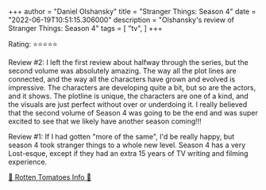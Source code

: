 +++
author = "Daniel Olshansky"
title = "Stranger Things: Season 4"
date = "2022-06-19T10:51:15.306000"
description = "Olshansky's review of Stranger Things: Season 4"
tags = [
    "tv",
]
+++

Rating: ⭐⭐⭐⭐⭐

Review #2: I left the first review about halfway through the series, but the second volume was absolutely amazing. The way all the plot lines are connected, and the way all the characters have grown and evolved is impressive. The characters are developing quite a bit, but so are the actors, and it shows. The plotline is unique, the characters are one of a kind, and the visuals are just perfect without over or underdoing it. I really believed that the second volume of Season 4 was going to be the end and was super excited to see that we likely have another season coming!!!

Review #1: If I had gotten "more of the same", I'd be really happy, but season 4 took stranger things to a whole new level. Season 4 has a very Lost-esque, except if they had an extra 15 years of TV writing and filming experience.

[🍅 Rotten Tomatoes Info 🍅](https://www.rottentomatoes.com//tv/stranger_things/s04)